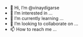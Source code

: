 - 👋 Hi, I’m @vinaydigarse
- 👀 I’m interested in ...
- 🌱 I’m currently learning ...
- 💞️ I’m looking to collaborate on ...
- 📫 How to reach me ...

<!---
vinaydigarse/vinaydigarse is a ✨ special ✨ repository because its `README.md` (this file) appears on your GitHub profile.
You can click the Preview link to take a look at your changes.
--->
